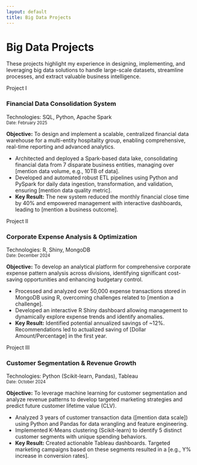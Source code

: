 ```yaml
---
layout: default
title: Big Data Projects
---
```


# Big Data Projects

<p class="section-intro">
  These projects highlight my experience in designing, implementing, and leveraging big data solutions to handle large-scale datasets, streamline processes, and extract valuable business intelligence.
</p>

<div class="project-container">

  <!-- Assuming these don't link to separate detail pages for now. If they do, wrap in <a> -->
  <div class="project-box no-link"> 
    <span class="project-number">Project I</span>
    <div class="project-header-text"> <!-- No icon shown in original, adjust if you add one -->
        <h3>Financial Data Consolidation System</h3>
        <div class="tools-used">Technologies: SQL, Python, Apache Spark</div>
        <div class="dataset-title" style="font-size:0.8em; color: var(--color-text-secondary);">Date: February 2025</div>
    </div>
    <p class="project-objective"><strong>Objective:</strong> To design and implement a scalable, centralized financial data warehouse for a multi-entity hospitality group, enabling comprehensive, real-time reporting and advanced analytics.</p>
    <ul>
        <li>Architected and deployed a Spark-based data lake, consolidating financial data from 7 disparate business entities, managing over [mention data volume, e.g., 10TB of data].</li>
        <li>Developed and automated robust ETL pipelines using Python and PySpark for daily data ingestion, transformation, and validation, ensuring [mention data quality metric].</li>
        <li><strong>Key Result:</strong> The new system reduced the monthly financial close time by 40% and empowered management with interactive dashboards, leading to [mention a business outcome].</li>
    </ul>
  </div>

  <div class="project-box no-link">
    <span class="project-number">Project II</span>
     <div class="project-header-text">
        <h3>Corporate Expense Analysis & Optimization</h3>
        <div class="tools-used">Technologies: R, Shiny, MongoDB</div>
        <div class="dataset-title" style="font-size:0.8em; color: var(--color-text-secondary);">Date: December 2024</div>
    </div>
    <p class="project-objective"><strong>Objective:</strong> To develop an analytical platform for comprehensive corporate expense pattern analysis across divisions, identifying significant cost-saving opportunities and enhancing budgetary control.</p>
    <ul>
        <li>Processed and analyzed over 50,000 expense transactions stored in MongoDB using R, overcoming challenges related to [mention a challenge].</li>
        <li>Developed an interactive R Shiny dashboard allowing management to dynamically explore expense trends and identify anomalies.</li>
        <li><strong>Key Result:</strong> Identified potential annualized savings of ~12%. Recommendations led to actualized saving of [Dollar Amount/Percentage] in the first year.</li>
    </ul>
  </div>

  <div class="project-box no-link">
    <span class="project-number">Project III</span>
    <div class="project-header-text">
        <h3>Customer Segmentation & Revenue Growth</h3>
        <div class="tools-used">Technologies: Python (Scikit-learn, Pandas), Tableau</div>
        <div class="dataset-title" style="font-size:0.8em; color: var(--color-text-secondary);">Date: October 2024</div>
    </div>
    <p class="project-objective"><strong>Objective:</strong> To leverage machine learning for customer segmentation and analyze revenue patterns to develop targeted marketing strategies and predict future customer lifetime value (CLV).</p>
    <ul>
        <li>Analyzed 3 years of customer transaction data ([mention data scale]) using Python and Pandas for data wrangling and feature engineering.</li>
        <li>Implemented K-Means clustering (Scikit-learn) to identify 5 distinct customer segments with unique spending behaviors.</li>
        <li><strong>Key Result:</strong> Created actionable Tableau dashboards. Targeted marketing campaigns based on these segments resulted in a [e.g., Y% increase in conversion rates].</li>
    </ul>
  </div>

</div>